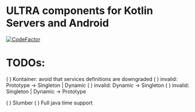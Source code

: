 # ULTRA components for Kotlin Servers and Android

[![CodeFactor](https://www.codefactor.io/repository/github/peekandpoke/ultra/badge)](https://www.codefactor.io/repository/github/peekandpoke/ultra)




# TODOs:

( ) Kontainer: avoid that services definitions are downgraded
  ( ) invalid: Prototype -> Singleton | Dynamic
  ( ) invalid: Dynamic -> Singleton
  ( ) invalid: Singleton | Dynamic -> Prototype  


( ) Slumber
  ( ) Full java time support 
